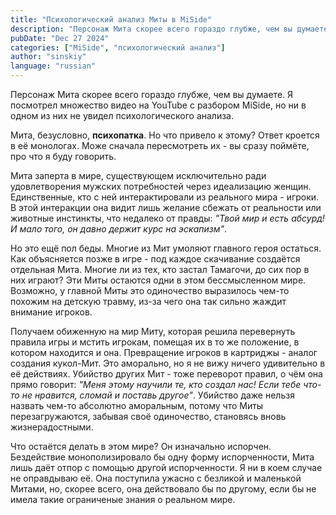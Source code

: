 ```yaml
---
title: "Психологический анализ Миты в MiSide"
description: "Персонаж Мита скорее всего гораздо глубже, чем вы думаете. Я посмотрел множество видео на YouTube с разбором MiSide, но ни в одном из них не увидел психологического анализа."
pubDate: "Dec 27 2024"
categories: ["MiSide", "психологический анализ"]
author: "sinskiy"
language: "russian"
---
```


Персонаж Мита скорее всего гораздо глубже, чем вы думаете. Я посмотрел множество видео на YouTube с разбором MiSide, но ни в одном из них не увидел психологического анализа.

Мита, безусловно, **психопатка**. Но что привело к этому? Ответ кроется в её монологах. Може сначала пересмотреть их - вы сразу поймёте, про что я буду говорить.

Мита заперта в мире, существующем исключительно ради удовлетворения мужских потребностей через идеализацию женщин. Единственные, кто с ней интерактировали из реального мира - игроки. В этой интеракции она видит лишь желание сбежать от реальности или животные инстинкты, что недалеко от правды: _"Твой мир и есть абсурд! И мало того, он давно держит курс на эскапизм"_.

Но это ещё пол беды. Многие из Мит умоляют главного героя остаться. Как объясняется позже в игре - под каждое скачивание создаётся отдельная Мита. Многие ли из тех, кто застал Тамагочи, до сих пор в них играют? Эти Миты остаются одни в этом бессмысленном мире. Возможно, у главной Миты это одиночество выразилось чем-то похожим на детскую травму, из-за чего она так сильно жаждит внимание игроков.

Получаем обиженную на мир Миту, которая решила перевернуть правила игры и мстить игрокам, помещая их в то же положение, в котором находится и она. Превращение игроков в картриджы - аналог создания кукол-Мит. Это аморально, но я не вижу ничего удивительно в её действиях. Убийство других Мит - тоже переворот правил, о чём она прямо говорит: _"Меня этому научили те, кто создал нас! Если тебе что-то не нравится, сломай и поставь другое"_. Убийство даже нельзя назвать чем-то абсолютно аморальным, потому что Миты перезагружаются, забывая своё одиночество, становясь вновь жизнерадостными.

Что остаётся делать в этом мире? Он изначально испорчен. Бездействие монополизировало бы одну форму испорченности, Мита лишь даёт отпор с помощью другой испорченности. Я ни в коем случае не оправдываю её. Она поступила ужасно с безликой и маленькой Митами, но, скорее всего, она действовало бы по другому, если бы не имела такие ограниченые знания о реальном мире.
